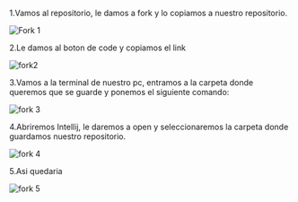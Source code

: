 1.Vamos al repositorio, le damos a fork y lo copiamos a nuestro repositorio.

![Fork 1](https://github.com/user-attachments/assets/dc606db7-4b17-4ff8-b2b4-919c9aed5c69)

2.Le damos al boton de code y copiamos el link

![fork2](https://github.com/user-attachments/assets/9c9527ea-1fba-4558-a9c2-17244196b1b9)

3.Vamos a la terminal de nuestro pc, entramos a la carpeta donde queremos que se guarde y ponemos el siguiente comando:

![fork 3](https://github.com/user-attachments/assets/091dbe05-4beb-4bdc-8d5c-fc9ae7ec8af2)

4.Abriremos Intellij, le daremos a open y seleccionaremos la carpeta donde guardamos nuestro repositorio.

![fork 4](https://github.com/user-attachments/assets/a65adcf8-55c8-44c5-a0a4-02f716604fec)

5.Asi quedaria

![fork 5](https://github.com/user-attachments/assets/b0baac05-76ce-4c8a-8001-aa2d73f13234)
